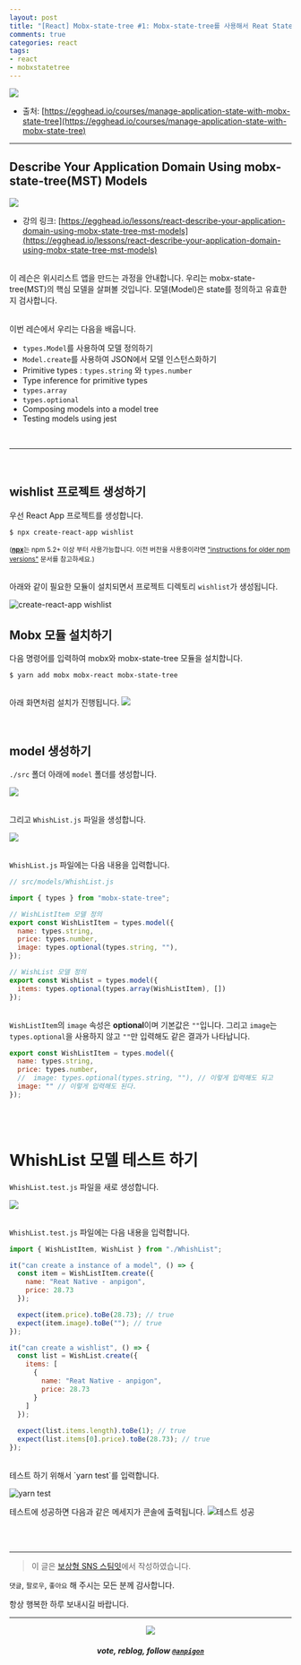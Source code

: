 ```yaml
---
layout: post
title: "[React] Mobx-state-tree #1: Mobx-state-tree를 사용해서 Reat State 관리하기"
comments: true
categories: react
tags:
- react
- mobxstatetree
---
```


![](https://files.steempeak.com/file/steempeak/anpigon/sYISPibs-E1848CE185A6E18486E185A9E186A820E1848BE185A5E186B9E18482E185B3E186AB20E18483E185B5E1848CE185A1E1848BE185B5E186AB.png)
* 출처: [https://egghead.io/courses/manage-application-state-with-mobx-state-tree](https://egghead.io/courses/manage-application-state-with-mobx-state-tree)

***

## Describe Your Application Domain Using mobx-state-tree(MST) Models

![](https://files.steempeak.com/file/steempeak/anpigon/QYaZgRXD-scrnli_2019-208-2016-20E1848BE185A9E18492E185AE207-51-18.png)

* 강의 링크: [https://egghead.io/lessons/react-describe-your-application-domain-using-mobx-state-tree-mst-models](https://egghead.io/lessons/react-describe-your-application-domain-using-mobx-state-tree-mst-models)


<br>이 레슨은 위시리스트 앱을 만드는 과정을 안내합니다.  우리는 mobx-state-tree(MST)의 핵심 모델을 살펴볼 것입니다. 모델(Model)은 state를 정의하고 유효한지 검사합니다.

<br>이번 레슨에서 우리는 다음을 배웁니다.

* `types.Model`를 사용하여 모델 정의하기
* `Model.create`를 사용하여 JSON에서 모델 인스턴스화하기
* Primitive types : `types.string` 와 `types.number`
* Type inference for primitive types
* `types.array`
* `types.optional`
* Composing models into a model tree
* Testing models using jest

<br>

***

<br>

## wishlist 프로젝트 생성하기

우선 React App 프로젝트를 생성합니다.

```bash
$ npx create-react-app wishlist
```

<sup>([**npx**](https://medium.com/@maybekatz/introducing-npx-an-npm-package-runner-55f7d4bd282b)는 npm 5.2+ 이상 부터 사용가능합니다. 이전 버전을 사용중이라면 ["instructions for older npm versions"](https://gist.github.com/gaearon/4064d3c23a77c74a3614c498a8bb1c5f) 문서를 참고하세요.)</sup>

<br>아래와 같이 필요한 모듈이 설치되면서 프로젝트 디렉토리 `wishlist`가 생성됩니다.

![create-react-app wishlist](https://files.steempeak.com/file/steempeak/anpigon/qKbngEv5-E18489E185B3E1848FE185B3E18485E185B5E186ABE18489E185A3E186BA202019-08-1620E1848BE185A9E18492E185AE206.30.31.png)


## Mobx 모듈 설치하기

다음 명령어를 입력하여 mobx와 mobx-state-tree 모듈을 설치합니다.

```
$ yarn add mobx mobx-react mobx-state-tree
```

<br>아래 화면처럼 설치가 진행됩니다.
![](https://files.steempeak.com/file/steempeak/anpigon/vF5NPzrP-E18489E185B3E1848FE185B3E18485E185B5E186ABE18489E185A3E186BA202019-08-1620E1848BE185A9E18492E185AE206.37.25.png)

<br>

## model 생성하기

`./src` 폴더 아래에 `model` 폴더를 생성합니다.

![](https://files.steempeak.com/file/steempeak/anpigon/rCAs2zKU-E18489E185B3E1848FE185B3E18485E185B5E186ABE18489E185A3E186BA202019-08-1620E1848BE185A9E18492E185AE206.38.54.png)

<br>그리고 `WhishList.js` 파일을 생성합니다.

![](https://files.steempeak.com/file/steempeak/anpigon/SbF32haI-E18489E185B3E1848FE185B3E18485E185B5E186ABE18489E185A3E186BA202019-08-1620E1848BE185A9E18492E185AE206.40.18.png)

 <br>`WhishList.js` 파일에는 다음 내용을 입력합니다.


```js
// src/models/WhishList.js

import { types } from "mobx-state-tree";

// WishListItem 모델 정의
export const WishListItem = types.model({
  name: types.string,
  price: types.number,
  image: types.optional(types.string, ""),
});

// WishList 모델 정의
export const WishList = types.model({
  items: types.optional(types.array(WishListItem), [])
});

```

<br>`WishListItem`의 `image` 속성은 **optional**이며 기본값은 `""`입니다. 그리고 `image`는 `types.optional`을 사용하지 않고 `""`만 입력해도 같은 결과가 나타납니다.

```js
export const WishListItem = types.model({
  name: types.string,
  price: types.number,
  //  image: types.optional(types.string, ""), // 이렇게 입력해도 되고
  image: "" // 이렇게 입력해도 된다.
});
```

<br>
<br>

# WhishList 모델 테스트 하기

`WhishList.test.js` 파일을 새로 생성합니다.

![](https://files.steempeak.com/file/steempeak/anpigon/fKYB4AlR-E18489E185B3E1848FE185B3E18485E185B5E186ABE18489E185A3E186BA202019-08-1620E1848BE185A9E18492E185AE206.59.59.png)

<br>`WhishList.test.js` 파일에는 다음 내용을 입력합니다.

```js
import { WishListItem, WishList } from "./WhishList";

it("can create a instance of a model", () => {
  const item = WishListItem.create({
    name: "Reat Native - anpigon",
    price: 28.73
  });

  expect(item.price).toBe(28.73); // true
  expect(item.image).toBe(""); // true
});

it("can create a wishlist", () => {
  const list = WishList.create({
    items: [
      {
        name: "Reat Native - anpigon",
        price: 28.73
      }
    ]
  });
	
  expect(list.items.length).toBe(1); // true
  expect(list.items[0].price).toBe(28.73); // true
});
```

<br>
테스트 하기 위해서 `yarn test`를 입력합니다.

![yarn test](https://files.steempeak.com/file/steempeak/anpigon/7EeoobCu-E18489E185B3E1848FE185B3E18485E185B5E186ABE18489E185A3E186BA202019-08-1620E1848BE185A9E18492E185AE207.05.39.png)


테스트에 성공하면 다음과 같은 메세지가 콘솔에 출력됩니다.
![테스트 성공](https://files.steempeak.com/file/steempeak/anpigon/nJXkDAS6-E18489E185B3E1848FE185B3E18485E185B5E186ABE18489E185A3E186BA202019-08-1620E1848BE185A9E18492E185AE207.18.20.png)


<br>
<br>

***

> 이 글은 [보상형 SNS 스팀잇](https://steemit.com/@anpigon)에서 작성하였습니다.

 `댓글`, `팔로우`, `좋아요` 해 주시는 모든 분께 감사합니다.

항상 행복한 하루 보내시길 바랍니다.


***

<center><img src='https://steemitimages.com/400x0/https://cdn.steemitimages.com/DQmQmWhMN6zNrLmKJRKhvSScEgWZmpb8zCeE2Gray1krbv6/BC054B6E-6F73-46D0-88E4-C88EB8167037.jpeg'><h5>vote, reblog, follow <code><a href='https://steemit.com/@anpigon'>@anpigon</a></code></h5></center>

<br>
